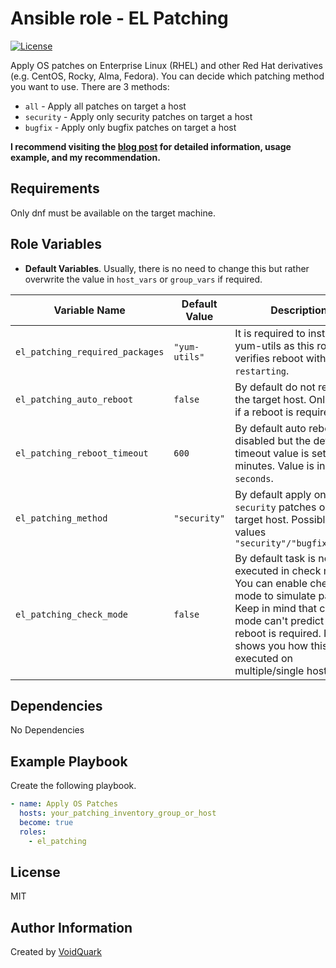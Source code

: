 # Ansible role - EL Patching

[![License](https://img.shields.io/github/license/voidquark/el_patching)](LICENSE)

Apply OS patches on Enterprise Linux (RHEL) and other Red Hat derivatives (e.g. CentOS, Rocky, Alma, Fedora). You can decide which patching method you want to use. There are 3 methods:

- `all` - Apply all patches on target a host
- `security` - Apply only security patches on target a host
- `bugfix` - Apply only bugfix patches on target a host

**I recommend visiting the [blog post](https://voidquark.com/ansible-linux-os-patching/) for detailed information, usage example, and my recommendation.**

## Requirements

Only dnf must be available on the target machine.

## Role Variables

- **Default Variables**. Usually, there is no need to change this but rather overwrite the value in `host_vars` or `group_vars` if required.

| Variable Name  | Default Value | Description
| ----------- | ----------- | ----------- |
| `el_patching_required_packages` | `"yum-utils"` | It is required to install yum-utils as this role verifies reboot with `needs-restarting`.
| `el_patching_auto_reboot` | `false` | By default do not reboot the target host. Only verify if a reboot is required.
| `el_patching_reboot_timeout` | `600` | By default auto reboot is disabled but the default timeout value is set to 5 minutes. Value is in `seconds`.
| `el_patching_method` | `"security"` | By default apply only `security` patches on the target host. Possible values `"security"/"bugfix"/"all"`
| `el_patching_check_mode` | `false` | By default task is not executed in check mode. You can enable check mode to simulate patching. Keep in mind that check mode can't predict if a reboot is required. It only shows you how this role is executed on multiple/single hosts.

## Dependencies

No Dependencies

## Example Playbook

Create the following playbook.
```yaml
- name: Apply OS Patches
  hosts: your_patching_inventory_group_or_host
  become: true
  roles:
    - el_patching
```

## License

MIT

## Author Information

Created by [VoidQuark](https://voidquark.com)
